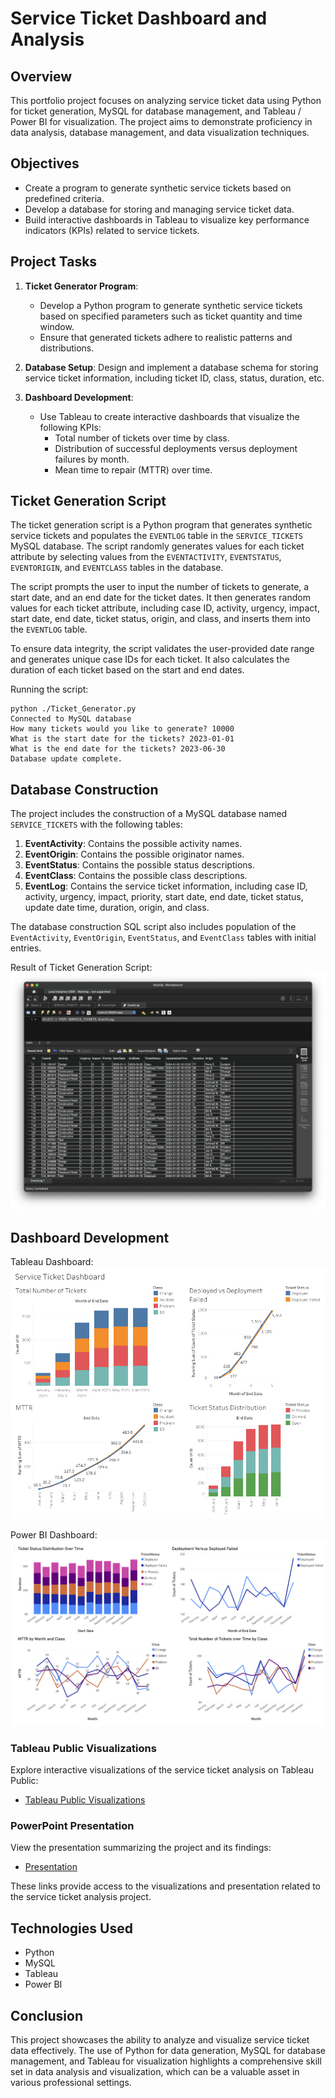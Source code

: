 # Service Ticket Dashboard and Analysis

## Overview

This portfolio project focuses on analyzing service ticket data using Python for ticket generation, MySQL for database management, and Tableau / Power BI for visualization. The project aims to demonstrate proficiency in data analysis, database management, and data visualization techniques.

## Objectives

-   Create a program to generate synthetic service tickets based on predefined criteria.
-   Develop a database for storing and managing service ticket data.
-   Build interactive dashboards in Tableau to visualize key performance indicators (KPIs) related to service tickets.

## Project Tasks

1. **Ticket Generator Program**:

    - Develop a Python program to generate synthetic service tickets based on specified parameters such as ticket quantity and time window.
    - Ensure that generated tickets adhere to realistic patterns and distributions.

1. **Database Setup**: Design and implement a database schema for storing service ticket information, including ticket ID, class, status, duration, etc.

1. **Dashboard Development**:
    - Use Tableau to create interactive dashboards that visualize the following KPIs:
        - Total number of tickets over time by class.
        - Distribution of successful deployments versus deployment failures by month.
        - Mean time to repair (MTTR) over time.

## Ticket Generation Script

The ticket generation script is a Python program that generates synthetic service tickets and populates the `EVENTLOG` table in the `SERVICE_TICKETS` MySQL database. The script randomly generates values for each ticket attribute by selecting values from the `EVENTACTIVITY`, `EVENTSTATUS`, `EVENTORIGIN`, and `EVENTCLASS` tables in the database.

The script prompts the user to input the number of tickets to generate, a start date, and an end date for the ticket dates. It then generates random values for each ticket attribute, including case ID, activity, urgency, impact, start date, end date, ticket status, origin, and class, and inserts them into the `EVENTLOG` table.

To ensure data integrity, the script validates the user-provided date range and generates unique case IDs for each ticket. It also calculates the duration of each ticket based on the start and end dates.

Running the script:

```
python ./Ticket_Generator.py
Connected to MySQL database
How many tickets would you like to generate? 10000
What is the start date for the tickets? 2023-01-01
What is the end date for the tickets? 2023-06-30
Database update complete.
```

## Database Construction

The project includes the construction of a MySQL database named `SERVICE_TICKETS` with the following tables:

1. **EventActivity**: Contains the possible activity names.
2. **EventOrigin**: Contains the possible originator names.
3. **EventStatus**: Contains the possible status descriptions.
4. **EventClass**: Contains the possible class descriptions.
5. **EventLog**: Contains the service ticket information, including case ID, activity, urgency, impact, priority, start date, end date, ticket status, update date time, duration, origin, and class.

The database construction SQL script also includes population of the `EventActivity`, `EventOrigin`, `EventStatus`, and `EventClass` tables with initial entries.

Result of Ticket Generation Script:
![Output](./images/output.png)

## Dashboard Development

Tableau Dashboard:
![Tableau](./images/dashboard_tableau.png)

Power BI Dashboard:
![Power BI](./images/dashboard_powerbi.png)

### Tableau Public Visualizations

Explore interactive visualizations of the service ticket analysis on Tableau Public:

-   [Tableau Public Visualizations](https://public.tableau.com/app/profile/jenn.bushey/viz/ServiceTicketDashboard/IncidentManagementDashboard)

### PowerPoint Presentation

View the presentation summarizing the project and its findings:

-   [Presentation](./Service%20Ticket%20Dashboard.pdf)

These links provide access to the visualizations and presentation related to the service ticket analysis project.

## Technologies Used

-   Python
-   MySQL
-   Tableau
-   Power BI

## Conclusion

This project showcases the ability to analyze and visualize service ticket data effectively. The use of Python for data generation, MySQL for database management, and Tableau for visualization highlights a comprehensive skill set in data analysis and visualization, which can be a valuable asset in various professional settings.
